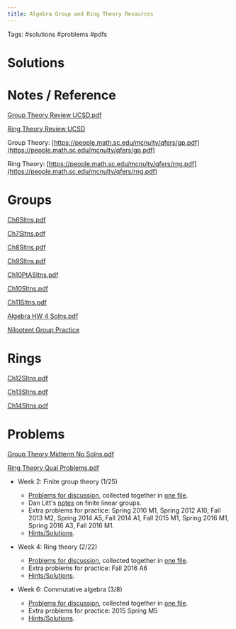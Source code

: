```yaml
---
title: Algebra Group and Ring Theory Resources
---
```


Tags: #solutions #problems #pdfs

# Solutions

# Notes / Reference

[Group Theory Review UCSD.pdf](attachments/groups.pdf)

[Ring Theory Review UCSD](attachments/ringsandmodules.pdf)

[](https://people.math.sc.edu/mcnulty/qfers/gp.pdf)

[](https://people.math.sc.edu/mcnulty/qfers/rng.pdf)

Group Theory: [https://people.math.sc.edu/mcnulty/qfers/gp.pdf](https://people.math.sc.edu/mcnulty/qfers/gp.pdf)

Ring Theory: [https://people.math.sc.edu/mcnulty/qfers/rng.pdf](https://people.math.sc.edu/mcnulty/qfers/rng.pdf)

# Groups

[Ch6Sltns.pdf](attachments/Ch6Sltns.pdf)

[Ch7Sltns.pdf](attachments/Ch7Sltns.pdf)

[Ch8Sltns.pdf](attachments/Ch8Sltns.pdf)

[Ch9Sltns.pdf](attachments/Ch9Sltns.pdf)

[Ch10PtASltns.pdf](attachments/Ch10PtASltns.pdf)

[Ch10Sltns.pdf](attachments/Ch10Sltns.pdf)

[Ch11Sltns.pdf](attachments/Ch11Sltns.pdf)

[Algebra HW 4 Solns.pdf](attachments/Algebra_HW_4_Solns.pdf)

[Nilpotent Group Practice](attachments/solns7.pdf)

# Rings

[Ch12Sltns.pdf](attachments/Ch12Sltns.pdf)

[Ch13Sltns.pdf](attachments/Ch13Sltns.pdf)

[Ch14Sltns.pdf](attachments/Ch14Sltns.pdf)

# Problems

[Group Theory Midterm No Solns.pdf](attachments/Group_Theory_(No_Solns).pdf)

[Ring Theory Qual Problems.pdf](attachments/Ring_Theory_Qual_Problems.pdf)

- Week 2: Finite group theory (1/25)
    - [Problems for discussion](https://www.mit.edu/~fengt/GroupTheory.pdf), collected together in [one file](https://www.mit.edu/~fengt/FiniteGroupsProblems.pdf).
    - Dan Litt's [notes](https://www.mit.edu/~fengt/alggroups.pdf) on finite linear groups.
    - Extra problems for practice: Spring 2010 M1, Spring 2012 A10, Fall 2013 M2, Spring 2014 A5, Fall 2014 A1, Fall 2015 M1, Spring 2016 M1, Spring 2016 A3, Fall 2016 M1.
    - [Hints/Solutions](https://www.mit.edu/~fengt/GroupTheorySolns.pdf).
    
- Week 4: Ring theory (2/22)
    - [Problems for discussion](https://www.mit.edu/~fengt/Rings.pdf), collected together in [one file](https://www.mit.edu/~fengt/RingProblems.pdf).
    - Extra problems for practice: Fall 2016 A6
    - [Hints/Solutions](https://www.mit.edu/~fengt/RingsSolns.pdf).

- Week 6: Commutative algebra (3/8)
    - [Problems for discussion](https://www.mit.edu/~fengt/CommutativeAlg.pdf), collected together in [one file](https://www.mit.edu/~fengt/CAlgProblems.pdf).
    - Extra problems for practice: 2015 Spring M5
    - [Hints/Solutions](https://www.mit.edu/~fengt/CAlgSolns.pdf).

